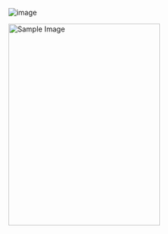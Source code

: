   ![image](https://www.fluidscapes.in/wp-content/uploads/2023/05/zomato-logo-full.jpg|width="1000") 

<img src="https://www.fluidscapes.in/wp-content/uploads/2023/05/zomato-logo-full.jpg" alt="Sample Image" style="width:300; height:400;">

